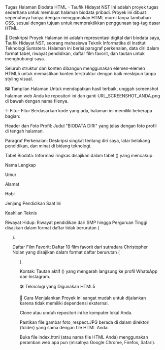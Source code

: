 Tugas Halaman Biodata HTML - Taufik Hidayat NST
Ini adalah proyek tugas sederhana untuk membuat halaman biodata pribadi. Proyek ini dibuat sepenuhnya hanya dengan menggunakan HTML murni tanpa tambahan CSS, sesuai dengan tujuan untuk mempraktikkan penggunaan tag-tag dasar HTML.

📜 Deskripsi Proyek
Halaman ini adalah representasi digital dari biodata saya, Taufik Hidayat NST, seorang mahasiswa Teknik Informatika di Institut Teknologi Sumatera. Halaman ini berisi paragraf perkenalan, data diri dalam format tabel, riwayat pendidikan, daftar film favorit, dan tautan untuk menghubungi saya.

Seluruh struktur dan konten dibangun menggunakan elemen-elemen HTML5 untuk memastikan konten terstruktur dengan baik meskipun tanpa styling visual.

🖼️ Tampilan Halaman
Untuk mendapatkan hasil terbaik, unggah screenshot halaman web Anda ke repositori ini dan ganti URL_SCREENSHOT_ANDA.png di bawah dengan nama filenya.

✨ Fitur-Fitur
Berdasarkan kode yang ada, halaman ini memiliki beberapa bagian:

Header dan Foto Profil: Judul "BIODATA DIRI" yang jelas dengan foto profil di tengah halaman.

Paragraf Perkenalan: Deskripsi singkat tentang diri saya, latar belakang pendidikan, dan minat di bidang teknologi.

Tabel Biodata: Informasi ringkas disajikan dalam tabel (<table>) yang mencakup:

Nama Lengkap

Umur

Alamat

Hobi

Jenjang Pendidikan Saat Ini

Keahlian Teknis

Riwayat Hidup: Riwayat pendidikan dari SMP hingga Perguruan Tinggi disajikan dalam format daftar tidak berurutan (<ul>).

Daftar Film Favorit: Daftar 10 film favorit dari sutradara Christopher Nolan yang disajikan dalam format daftar berurutan (<ol>).

Kontak: Tautan aktif (<a>) yang mengarah langsung ke profil WhatsApp dan Instagram.

🛠️ Teknologi yang Digunakan
HTML5

🚀 Cara Menjalankan
Proyek ini sangat mudah untuk dijalankan karena tidak memiliki dependensi eksternal.

Clone atau unduh repositori ini ke komputer lokal Anda.

Pastikan file gambar foto_respect.JPG berada di dalam direktori (folder) yang sama dengan file HTML Anda.

Buka file index.html (atau nama file HTML Anda) menggunakan peramban web apa pun (misalnya Google Chrome, Firefox, Safari).
